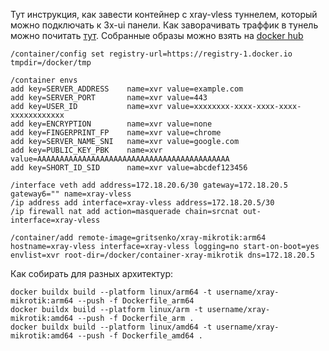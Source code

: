 Тут инструкция, как завести контейнер c xray-vless туннелем, который можно подключать к 3x-ui панели. Как заворачивать траффик в тунель можно почитать [тут](https://gist.github.com/degritsenko/64bd43e0d854fc730b71a45872be3542).
Собранные образы можно взять на [docker hub](https://hub.docker.com/r/gritsenko/xray-mikrotik)

```
/container/config set registry-url=https://registry-1.docker.io tmpdir=/docker/tmp

/container envs
add key=SERVER_ADDRESS    name=xvr value=example.com
add key=SERVER_PORT       name=xvr value=443
add key=USER_ID           name=xvr value=xxxxxxxx-xxxx-xxxx-xxxx-xxxxxxxxxxxx
add key=ENCRYPTION        name=xvr value=none
add key=FINGERPRINT_FP    name=xvr value=chrome
add key=SERVER_NAME_SNI   name=xvr value=google.com
add key=PUBLIC_KEY_PBK    name=xvr value=AAAAAAAAAAAAAAAAAAAAAAAAAAAAAAAAAAAAAAAAAAA
add key=SHORT_ID_SID      name=xvr value=abcdef123456

/interface veth add address=172.18.20.6/30 gateway=172.18.20.5 gateway6="" name=xray-vless
/ip address add interface=xray-vless address=172.18.20.5/30
/ip firewall nat add action=masquerade chain=srcnat out-interface=xray-vless

/container/add remote-image=gritsenko/xray-mikrotik:arm64 hostname=xray-vless interface=xray-vless logging=no start-on-boot=yes envlist=xvr root-dir=/docker/container-xray-mikrotik dns=172.18.20.5
```

Как собирать для разных архитектур:
```
docker buildx build --platform linux/arm64 -t username/xray-mikrotik:arm64 --push -f Dockerfile_arm64 
docker buildx build --platform linux/arm -t username/xray-mikrotik:amd64 --push -f Dockerfile_arm .
docker buildx build --platform linux/amd64 -t username/xray-mikrotik:amd64 --push -f Dockerfile_amd64 .
```